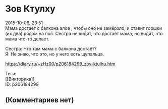 Зов Ктулху
==========

  
2015-10-06, 23:51  
 Мама достаёт с балкона   алоэ   , чтобы оно не замёрзло, и ставит горшки (их два) рядом на пол. Сестра не видит, что достаёт мама, но видит, что мама что-то делает.   
   
 Сестра: Что там мама с балкона достаёт?   
 Я: Не знаю, что это, но у него есть щупальца.   
  
<https://diary.ru/~zHz00/p206184299_zov-ktulhu.htm>  
  
Теги:  
[[Викторика]]  
ID: p206184299  


(Комментариев нет)
------------------